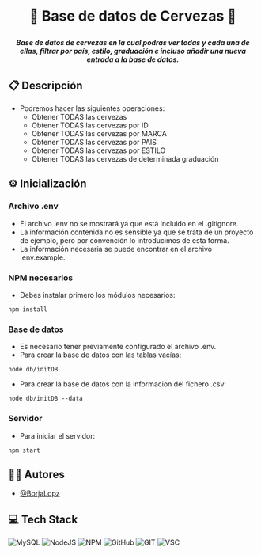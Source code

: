 # <p align="center">🍻 Base de datos de Cervezas 🍻</p>

**_<p align="center">Base de datos de cervezas en la cual podras ver todas y cada una de ellas, filtrar por país, estilo, graduación e incluso añadir una nueva entrada a la base de datos.</p>_**

## 📋 Descripción
* Podremos hacer las siguientes operaciones:
  - Obtener TODAS las cervezas
  - Obtener TODAS las cervezas por ID
  - Obtener TODAS las cervezas por MARCA 
  - Obtener TODAS las cervezas por PAIS 
  - Obtener TODAS las cervezas por ESTILO 
  - Obtener TODAS las cervezas de determinada graduación

## ⚙ Inicialización
### Archivo .env
* El archivo .env no se mostrará ya que está incluido en el .gitignore.
* La información contenida no es sensible ya que se trata de un proyecto de ejemplo, pero por convención lo introducimos de esta forma.
* La información necesaria se puede encontrar en el archivo .env.example.
### NPM necesarios
* Debes instalar primero los módulos necesarios:
```
npm install
```
### Base de datos
* Es necesario tener previamente configurado el archivo .env.
* Para crear la base de datos con las tablas vacías:
```
node db/initDB
```
* Para crear la base de datos con la informacion del fichero .csv:
```
node db/initDB --data
```
### Servidor
* Para iniciar el servidor:
```
npm start
```

## 👩‍💻 Autores
* [@BorjaLopz](https://github.com/BorjaLopz)

## 💻 Tech Stack
![MySQL](https://img.shields.io/badge/MySQL-005C84?style=for-the-badge&logo=mysql&logoColor=white)
![NodeJS](https://img.shields.io/badge/Node.js-43853D?style=for-the-badge&logo=node.js&logoColor=white)
![NPM](https://img.shields.io/badge/NPM-%23CB3837.svg?style=for-the-badge&logo=npm&logoColor=white)
![GitHub](https://img.shields.io/badge/GitHub-100000?style=for-the-badge&logo=github&logoColor=white)
![GIT](https://img.shields.io/badge/GIT-E44C30?style=for-the-badge&logo=git&logoColor=white)
![VSC](https://img.shields.io/badge/Visual_Studio_Code-0078D4?style=for-the-badge&logo=visual%20studio%20code&logoColor=white)
